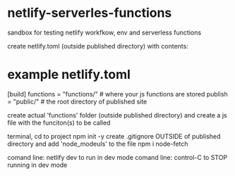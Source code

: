 # netlify-serverles-functions
sandbox for testing netlify workfkow, env and serverless functions



create netlify.toml (outside published directory) with contents: 
# example netlify.toml
[build]
  functions = "functions/" # where your js functions are stored
  publish = "public/"  # the root directory of published site

create actual 'functions' folder (outside published directory) and create a js file with the funciton(s) to be called

terminal, cd to project
npm init -y
create .gitignore OUTSIDE of published directory and add 'node_modeuls' to the file
npm i node-fetch



comand line: netlify dev   to run in dev mode
comand line: control-C   to STOP running in dev mode
